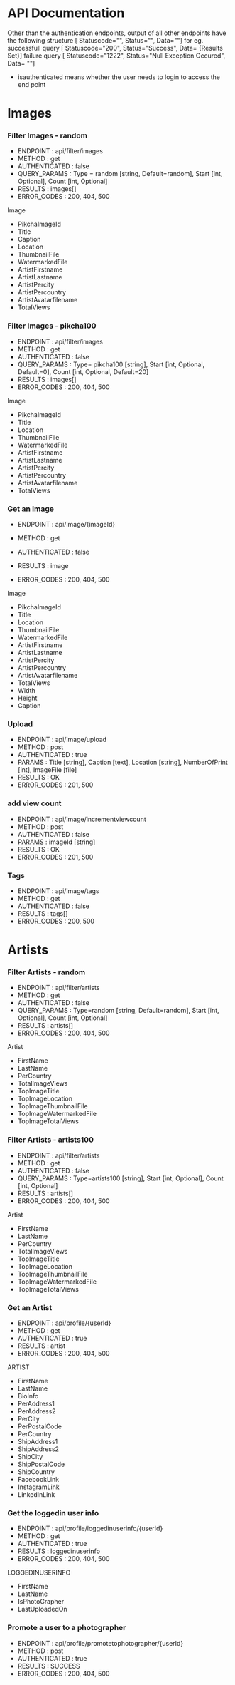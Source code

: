 


# API Documentation

Other than the authentication endpoints, output of all other endpoints have the following structure
[ Statuscode="", Status="", Data=""]
for eg. successfull query [ Statuscode="200", Status="Success", Data= {Results Set}]
failure query [ Statuscode="1222", Status="Null Exception Occured", Data= ""]


* isauthenticated means whether the user needs to login to access the end point



# Images

### Filter Images - random
- ENDPOINT : api/filter/images 
- METHOD : get
- AUTHENTICATED : false
- QUERY_PARAMS : Type = random [string, Default=random], Start [int, Optional], Count [int, Optional]
- RESULTS : images[]
- ERROR_CODES : 200, 404, 500

Image
 - PikchaImageId
 - Title
 - Caption 
 - Location 
 - ThumbnailFile 
 - WatermarkedFile 
 - ArtistFirstname 
 - ArtistLastname 
 - ArtistPercity 
 - ArtistPercountry 
 - ArtistAvatarfilename 
 - TotalViews



### Filter Images - pikcha100
- ENDPOINT : api/filter/images 
- METHOD : get
- AUTHENTICATED : false
- QUERY_PARAMS : Type= pikcha100 [string], Start [int, Optional, Default=0], Count [int, Optional, Default=20]
- RESULTS : images[]
- ERROR_CODES : 200, 404, 500

Image
 - PikchaImageId
 - Title
 - Location 
 - ThumbnailFile 
 - WatermarkedFile 
 - ArtistFirstname 
 - ArtistLastname 
 - ArtistPercity 
 - ArtistPercountry 
 - ArtistAvatarfilename 
 - TotalViews


### Get an Image
- ENDPOINT : api/image/{imageId} 
- METHOD : get
- AUTHENTICATED : false

- RESULTS : image
- ERROR_CODES : 200, 404, 500

Image
 - PikchaImageId
 - Title
 - Location 
 - ThumbnailFile 
 - WatermarkedFile 
 - ArtistFirstname 
 - ArtistLastname 
 - ArtistPercity 
 - ArtistPercountry 
 - ArtistAvatarfilename 
 - TotalViews
 - Width
 - Height
 - Caption



### Upload
- ENDPOINT : api/image/upload
- METHOD : post
- AUTHENTICATED : true
- PARAMS : Title [string], Caption [text], Location [string], NumberOfPrint [int], ImageFile [file]
- RESULTS : OK
- ERROR_CODES : 201, 500


### add view count
- ENDPOINT : api/image/incrementviewcount
- METHOD : post
- AUTHENTICATED : false
- PARAMS : imageId [string]
- RESULTS : OK
- ERROR_CODES : 201, 500

### Tags
- ENDPOINT : api/image/tags
- METHOD : get
- AUTHENTICATED : false
- RESULTS : tags[]
- ERROR_CODES : 200, 500


# Artists

### Filter Artists - random
- ENDPOINT : api/filter/artists 
- METHOD : get
- AUTHENTICATED : false
- QUERY_PARAMS : Type=random [string, Default=random], Start [int, Optional], Count [int, Optional]
- RESULTS : artists[]
- ERROR_CODES : 200, 404, 500

Artist
 - FirstName 
 - LastName
 - PerCountry
 - TotalImageViews
 - TopImageTitle
 - TopImageLocation
 - TopImageThumbnailFile
 - TopImageWatermarkedFile
 - TopImageTotalViews

### Filter Artists - artists100
- ENDPOINT : api/filter/artists 
- METHOD : get
- AUTHENTICATED : false
- QUERY_PARAMS : Type=artists100 [string], Start [int, Optional], Count [int, Optional]
- RESULTS : artists[]
- ERROR_CODES : 200, 404, 500

Artist
 - FirstName 
 - LastName
 - PerCountry
 - TotalImageViews
 - TopImageTitle
 - TopImageLocation
 - TopImageThumbnailFile
 - TopImageWatermarkedFile
 - TopImageTotalViews

### Get an Artist
- ENDPOINT : api/profile/{userId} 
- METHOD : get
- AUTHENTICATED : true
- RESULTS : artist
- ERROR_CODES : 200, 404, 500


ARTIST
 - FirstName
 - LastName 
 - BioInfo 
 - PerAddress1 
 - PerAddress2
 - PerCity 
 - PerPostalCode 
 - PerCountry 
 - ShipAddress1 
 - ShipAddress2 
 - ShipCity 
 - ShipPostalCode 
 - ShipCountry 
 - FacebookLink
 - InstagramLink
 - LinkedInLink

 ### Get the loggedin user info 
- ENDPOINT : api/profile/loggedinuserinfo/{userId} 
- METHOD : get
- AUTHENTICATED : true
- RESULTS : loggedinuserinfo
- ERROR_CODES : 200, 404, 500


LOGGEDINUSERINFO
 - FirstName
 - LastName 
 - IsPhotoGrapher 
 - LastUploadedOn


  ### Promote a user to a photographer 
- ENDPOINT : api/profile/promotetophotographer/{userId} 
- METHOD : post
- AUTHENTICATED : true
- RESULTS : SUCCESS
- ERROR_CODES : 200, 404, 500